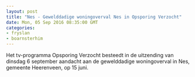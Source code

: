 ```yaml
---
layout: post
title: "Nes - Gewelddadige woningoverval Nes in Opsporing Verzocht"
date: Mon, 05 Sep 2016 08:35:00 GMT
categories: 
- fryslan 
- boarnsterhim 
---
```


Het tv-programma Opsporing Verzocht besteedt in de uitzending van dinsdag 6 september aandacht aan de gewelddadige woningoverval in Nes, gemeente Heerenveen, op 15 juni.
